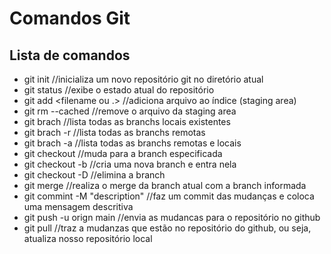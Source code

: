# Comandos Git

## Lista de comandos

- git init     //inicializa um novo repositório git no diretório atual
- git status   //exibe o estado atual do repositório
- git add <filename ou .>   //adiciona arquivo ao índice (staging area)
- git rm --cached <file>    //remove o arquivo da staging area
- git brach         //lista todas as branchs locais existentes
- git brach -r         //lista todas as branchs remotas
- git brach -a        //lista todas as branchs remotas e locais
- git checkout <branchname>     //muda para a branch especificada
- git checkout -b <branchname>     //cria uma nova branch e entra nela
- git checkout -D <branchname>     //elimina a branch
- git merge <branch>      //realiza o merge da branch atual com a branch informada
- git commint -M "description"    //faz um commit das mudanças e coloca uma mensagem descritiva
- git push -u orign main        //envia as mudancas para o repositório no github
- git pull            //traz a mudanzas que estão no repositório do github, ou seja, atualiza nosso repositório local


